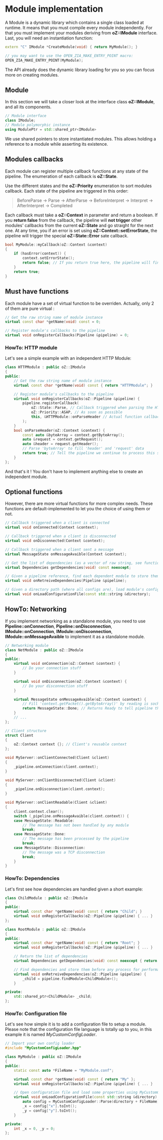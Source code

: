 # Module implementation

A Module is a dynamic library which contains a single class loaded at runtime.
It means that you must compile every module independently.
For that you must implement your modules deriving from **oZ::IModule** interface.
Last, you will need an instantiation function:
```C++
extern "C" IModule *CreateModule(void) { return MyModule(); }

// you may want to use the OPEN_ZIA_MAKE_ENTRY_POINT macro:
OPEN_ZIA_MAKE_ENTRY_POINT(MyModule);
```
The API already does the dynamic library loading for you so you can focus more on creating modules.

## Module

In this section we will take a closer look at the interface class **oZ::IModule**, and all its components.
```C++
// Module interface
class IModule;
// Module polymorphic instance
using ModulePtr = std::shared_ptr<IModule>
```
We use shared pointers to store instantiated modules. This allows holding a reference to a module while asserting its existence.

## Modules callbacks

Each module can register multiple callback functions at any state of the pipeline. The enumeration of each callback is **oZ::State**.

Use the different states and the **oZ::Priority** enumeration to sort modules callback.
Each state of the pipeline are triggered in this order:
> BeforeParse -> Parse -> AfterParse -> BeforeInterpret -> Interpret -> AfterInterpret -> Completed

Each callback must take a **oZ::Context** in parameter and return a boolean.
If you **return false** from the callback, the pipeline will **not trigger** other modules' callbacks from the current **oZ::State** and go straight for the next one.
At any time, you if an error is set using **oZ::Context::setErrorState**, the pipeline will trigger the special **oZ::State::Error** sate callback.

```C++
bool MyModule::myCallback(oZ::Context &context)
{
	if (hasError(context)) {
		context.setErrorState();
		return false; // If you return true here, the pipeline will finish to trigger every callback of the current state and not immediatly call Error callbacks
	}
	return true;
}
```

## Must have functions

Each module have a set of virtual function to be overriden. Actually, only 2 of them are pure virtual :
```C++
// Get the raw string name of module instance
virtual const char *getName(void) const = 0;

// Register module's callbacks to the pipeline
virtual void onRegisterCallbacks(Pipeline &pipeline) = 0;
```

### HowTo: HTTP module

Let's see a simple example with an independent HTTP Module:
```C++
class HTTPModule : public oZ::IModule
{
public:
	// Get the raw string name of module instance
	virtual const char *getName(void) const { return "HTTPModule"; }

	// Register module's callbacks to the pipeline
	virtual void onRegisterCallbacks(oZ::Pipeline &pipeline) {
		pipeline.registerCallback(
			oZ::State::Parse, // Callback triggered when parsing the HTTP request
			oZ::Priority::ASAP, // As soon as possible
			this, &HTTPModule::onParseHeader // Actual function callback
		);
	}
	bool onParseHeader(oZ::Context &context) {
		const auto &byteArray = context.getByteArray();
		auto &request = context.getRequest();
		auto &header = request.getHeader();
		// Parse 'byteArray' to fill 'header' and 'request' data
		return true; // Tell the pipeline we continue to process this state
	}
};
```
And that's it ! You don't have to implement anything else to create an independent module.

## Optional functions

However, there are more virtual functions for more complex needs. These functions are default-implemented to let you the choice of using them or not.
```C++
// Callback triggered when a client is connected
virtual void onConnected(Context &context);

// Callback triggered when a client is disconnected
virtual void onDisconnected(Context &context);

// Callback triggered when a client sent a message
virtual MessageState onMessageAvaible(Context &context);

// Get the list of dependencies (as a vector of raw string, see function getName above)
virtual Dependencies getDependencies(void) const noexcept;

// Given a pipeline reference, find each dependent module to store them internally
virtual void onRetreiveDependencies(Pipeline &pipeline);

// Given a directory path (where all configs are), load module's configuration file
virtual void onLoadConfigurationFile(const std::string &directory);
```

## HowTo: Networking

If you implement networking as a standalone module, you need to use **Pipeline::onConnection**, **Pipeline::onDisconnection**, **IModule::onConnection**, **IModule::onDisconnection**, **IModule::onMessageAvaible** to implement it as a standalone module.

```C++
// Networking module
class NetModule : public oZ::IModule
{
public:
	virtual void onConnection(oZ::Context &context) {
		// Do your connection stuff
	}

	virtual void onDisconnection(oZ::Context &context) {
		// Do your disconnection stuff
	}

	virtual MessageState onMessageAvaible(oZ::Context &context) {
		// Fill 'context.getPacket().getByteArray()' by reading is socket
		return MessageState::Done; // Returns Ready to tell pipeline that you filled the context
	}
	// ...
};

// Client structure
struct Client
{
	oZ::Context context {}; // Client's reusable context
};

void MyServer::onClientConnected(Client &client)
{
	_pipeline.onConnection(client.context);
}

void MyServer::onClientDisconnected(Client &client)
{
	_pipeline.onDisconnection(client.context);
}

void MyServer::onClientReadable(Client &client)
{
	client.context.clear();
	switch (_pipeline.onMessageAvaible(client.context)) {
	case MessageState::Readable:
		// The message has not been handled by any module
		break;
	case MessageState::Done:
		// The message has been processed by the pipeline
		break;
	case MessageState::Disconnection:
		// The message was a TCP disconnection
		break;
	}
}
```

### HowTo: Dependencies

Let's first see how dependencies are handled given a short example:

```C++
class ChildModule : public oZ::IModule
{
public:
	virtual const char *getName(void) const { return "Child"; }
	virtual void onRegisterCallbacks(oZ::Pipeline &pipeline) { ... }
};

class RootModule : public oZ::IModule
{
public:
	virtual const char *getName(void) const { return "Root"; }
	virtual void onRegisterCallbacks(oZ::Pipeline &pipeline) { ... }

	// Return the list of dependencies
	virtual Dependencies getDependencies(void) const noexcept { return { "Child" }; }

	// Find dependencies and store them before any process for performance reasons
	virtual void onRetreiveDependencies(oZ::Pipeline &pipeline) {
		_child = pipeline.findModule<ChildModule>();
	}

private:
	std::shared_ptr<ChildModule> _child;
};
```

### HowTo: Configuration file

Let's see how simple it is to add a configuration file to setup a module.
Please note that the configuration file language is totally up to you, in this example it is named *MyCustomConfigLoader*.
```C++
// Import your own config loader
#include "MyCustomConfigLoader.hpp"

class MyModule : public oZ::IModule
{
public:
	static const auto *FileName = "MyModule.conf";

	virtual const char *getName(void) const { return "My" };
	virtual void onRegisterCallbacks(oZ::Pipeline &pipeline) { ... }

	// Open configuration file and load some properties using MyCustomConfigLoader
	virtual void onLoadConfigurationFile(const std::string &directory) {
		auto config = MyCustomConfigLoader::Parse(directory + FileName);
		_x = config["x"].toInt();
		_y = config["y"].toInt();
	}

private:
	int _x = 0, _y = 0;
};
```
